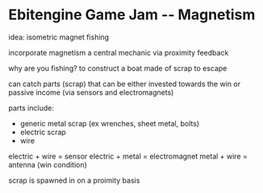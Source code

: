 # Ebitengine Game Jam -- Magnetism

idea: isometric magnet fishing

incorporate magnetism a central mechanic via proximity feedback

why are you fishing? to construct a boat made of scrap to escape

can catch parts (scrap) that can be either invested towards the win or passive income (via sensors and electromagnets)

parts include:
- generic metal scrap (ex wrenches, sheet metal, bolts)
- electric scrap
- wire

electric + wire = sensor
electric + metal = electromagnet
metal + wire = antenna (win condition)

scrap is spawned in on a proimity basis
